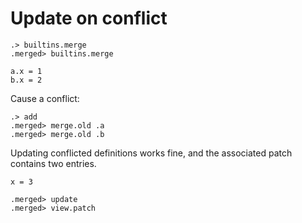# Update on conflict

```ucm:hide
.> builtins.merge
.merged> builtins.merge
```

```unison
a.x = 1
b.x = 2
```

Cause a conflict:
```ucm
.> add
.merged> merge.old .a
.merged> merge.old .b
```

Updating conflicted definitions works fine, and the associated patch contains two entries.

```unison
x = 3
```

```ucm
.merged> update
.merged> view.patch
```
